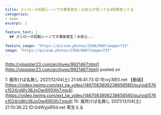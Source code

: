 ```yaml
---
title: スシローの回転レーンで大事故発生！お前らが思ってる4倍事故ってる
categories:
- news
excerpt: |
  
feature_text: |
  ## スシローの回転レーンで大事故発生！お前ら...
  
feature_image: "https://picsum.photos/2560/600?image=733"
image: "https://picsum.photos/2560/600?image=733"
---
```


[http://vipsister23.com/archives/9921467.html](http://vipsister23.com/archives/9921467.html)
posted on 

<!--more-->

1: 風吹けば名無し 2021/12/04(土) 21:06:41.73 ID:1Erxy3IE0.net 【動画】[https://video.twimg.com/ext_tw_video/1467083806238658560/pu/vid/576x1024/oWv38JoOw4I95Xh7.mp4](https://video.twimg.com/ext_tw_video/1467083806238658560/pu/vid/576x1024/oWv38JoOw4I95Xh7.mp4) 15: 風吹けば名無し 2021/12/04(土) 21:10:36.22 ID:GdWyjsR5d.net 草生える
